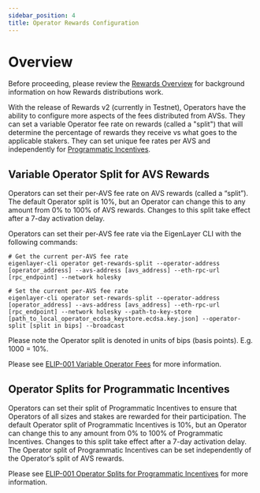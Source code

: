 ```yaml
---
sidebar_position: 4
title: Operator Rewards Configuration
---
```


# Overview

Before proceeding, please review the [Rewards Overview](/docs/eigenlayer/rewards-claiming/rewards-claiming-overview.md) for background information on how Rewards distributions work.

With the release of Rewards v2 (currently in Testnet), Operators have the ability to configure more aspects of the fees distributed from AVSs. They can set a variable Operator fee rate on rewards (called a "split") that will determine the percentage of rewards they receive vs what goes to the applicable stakers. They can set unique fee rates per AVS and independently for [Programmatic Incentives](https://docs.eigenfoundation.org/programmatic-incentives/programmatic-incentives-faq).


## Variable Operator Split for AVS Rewards

Operators can set their per-AVS fee rate on AVS rewards (called a “split”). The default Operator split is 10%, but an Operator can change this to any amount from 0% to 100% of AVS rewards. Changes to this split take effect after a 7-day activation delay. 

Operators can set their per-AVS fee rate via the EigenLayer CLI with the following commands:

```
# Get the current per-AVS fee rate
eigenlayer-cli operator get-rewards-split --operator-address [operator_address] --avs-address [avs_address] --eth-rpc-url [rpc_endpoint] --network holesky

# Set the current per-AVS fee rate
eigenlayer-cli operator set-rewards-split --operator-address [operator_address] --avs-address [avs_address] --eth-rpc-url [rpc_endpoint] --network holesky --path-to-key-store [path_to_local_operator_ecdsa_keystore.ecdsa.key.json] --operator-split [split in bips] --broadcast
```
Please note the Operator split is denoted in units of bips (basis points). E.g. 1000 = 10%.

Please see [ELIP-001 Variable Operator Fees](https://github.com/eigenfoundation/ELIPs/blob/main/ELIPs/ELIP-001.md#variable-operator-fees) for more information.

## Operator Splits for Programmatic Incentives

Operators can set their split of Programmatic Incentives to ensure that Operators of all sizes and stakes are rewarded for their participation. The default Operator split of Programmatic Incentives is 10%, but an Operator can change this to any amount from 0% to 100% of Programmatic Incentives. Changes to this split take effect after a 7-day activation delay. The Operator split of Programmatic Incentives can be set independently of the Operator’s split of AVS rewards.

Please see [ELIP-001 Operator Splits for Programmatic Incentives](https://github.com/eigenfoundation/ELIPs/blob/main/ELIPs/ELIP-001.md#operator-splits-for-programmatic-incentives) for more information.

